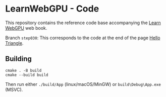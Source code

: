 LearnWebGPU - Code
==================

This repository contains the reference code base accompanying the [Learn WebGPU](learnwgpu.com) web book.

Branch `step030`: This corresponds to the code at the end of the page [Hello Triangle](https://eliemichel.github.io/LearnWebGPU/basic-3d-rendering/hello-triangle.html).

Building
--------

```
cmake . -B build
cmake --build build
```

Then run either `./build/App` (linux/macOS/MinGW) or `build\Debug\App.exe` (MSVC).
